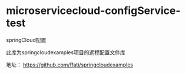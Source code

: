 
# microservicecloud-configService-test
springCloud配置

此库为springcloudexamples项目的远程配置文件库

地址： https://github.com/ffati/springcloudexamples
